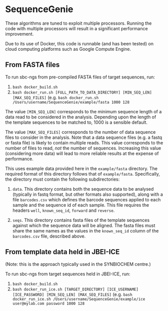 # SequenceGenie

These algorithms are tuned to exploit multiple processors. Running the code with
multiple processors will result in a significant performance improvement.

Due to its use of Docker, this code is runnable (and has been tested) on cloud
computing platforms such as Google Compute Engine.

## From FASTA files

To run sbc-ngs from pre-compiled FASTA files of target sequences, run:

1. `bash docker_build.sh`
2. `bash docker_run.sh [FULL_PATH_TO_DATA_DIRECTORY] [MIN_SEQ_LEN] [MAX_SEQ_FILES]`
(e.g. `bash docker_run.sh /Users/username/SequenceGenie/example/fasta 1000 128`

The value `[MIN_SEQ_LEN]` corresponds to the minimum sequence length of a
data read to be considered in the analysis. Depending upon the length of the
template sequences to be matched to, 1000 is a sensible default.

The value `[MAX_SEQ_FILES]` corresponds to the number of data sequence files
to consider in the analysis. Note that a data sequence files (e.g. a fastq or
fasta file) is likely to contain multiple reads. This value corresponds to the
number of files to read, *not* the number of sequences. Increasing this value
(considering more data) will lead to more reliable results at the expense of
performance.

This uses example data provided here in the `example/fasta` directory. The required
format of this directory follows that of `example/fasta`. Specifically, the directory
must contain the following subdirectories:

1. `data`. This directory contains both the sequence data to be analysed
(typically in fastq format, but other formats also supported), along with a file
`barcodes.csv` which defines the barcode sequences applied to each sample and the
sequence id of each sample. This file requires the headers `well`, `known_seq_id`,
`forward` and `reverse`.

2. `seqs`. This directory contains fasta files of the template sequences against
which the sequence data will be aligned. The fasta files must share the same
names as the values in the `known_seq_id` column of the `barcodes.csv` file,
described above.


## From template data held in JBEI-ICE

(Note: this is the approach typically used in the SYNBIOCHEM centre.)

To run sbc-ngs from target sequences held in JBEI-ICE, run:

1. `bash docker_build.sh`
2. `bash docker_run_ice.sh [TARGET_DIRECTORY] [ICE_USERNAME] [ICE_PASSWORD] [MIN_SEQ_LEN] [MAX_SEQ_FILES]`
(e.g. `bash docker_run_ice.sh /Users/username/SequenceGenie/example/ice user@mylab.com password 1000 128`
